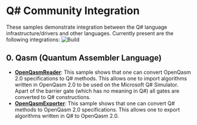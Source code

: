 # Q# Community Integration #

These samples demonstrate integration between the Q# language infrastructure/drivers and other languages. 
Currently present are the following integrations:
![Build](https://github.com/qsharp-community/qsharp-integrations/workflows/Build/badge.svg)

## 0. Qasm (Quantum Assembler Language) ##

- **[OpenQasmReader](./src/OpenQasmReader)**:
  This sample shows that one can convert OpenQasm 2.0 specifications to Q# methods. This allows one to import algorithms written in OpenQasm 2.0 to be used on the Microsoft Q# Simulator. Apart of the barrier gate (which has no meaning in Q#) all gates are converted to Q# constructions.
- **[OpenQasmExporter](./src/OpenQasmExporter)**:
  This sample shows that one can convert Q# methods to OpenQasm 2.0 specifications. This allows one to export algorithms written in Q# to OpenQasm 2.0.
